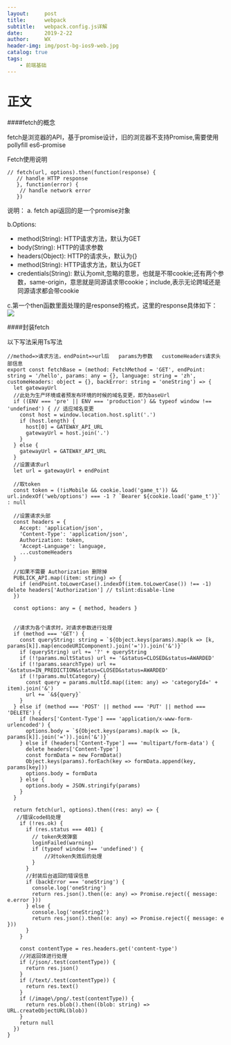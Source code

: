```yaml
---
layout:     post
title:      webpack
subtitle:   webpack.config.js详解
date:       2019-2-22
author:     WX
header-img: img/post-bg-ios9-web.jpg
catalog: true
tags:
    - 前端基础
---
```


# 正文


####fetch的概念

fetch是浏览器的API，基于promise设计，旧的浏览器不支持Promise,需要使用 pollyfill es6-promise
    
    
Fetch使用说明

    // fetch(url, options).then(function(response) { 
       // handle HTTP response
       }, function(error) {
        // handle network error
       })

说明：
a. fetch api返回的是一个promise对象

b.Options:
<ul> 
    <li>method(String): HTTP请求方法，默认为GET</li>
    <li>body(String): HTTP的请求参数</li>
    <li>headers(Object): HTTP的请求头，默认为{}</li>
    <li>method(String): HTTP请求方法，默认为GET</li>
    <li>credentials(String): 默认为omit,忽略的意思，也就是不带cookie;还有两个参数，same-origin，意思就是同源请求带cookie；include,表示无论跨域还是同源请求都会带cookie</li>
</ul>   

c.第一个then函数里面处理的是response的格式，这里的response具体如下：
<img src='https://upload-images.jianshu.io/upload_images/6522842-08395937b2f4d695.png?imageMogr2/auto-orient/strip%7CimageView2/2/w/1000/format/webp'/>


####封装fetch

以下写法采用Ts写法
    
    
    //method=>请求方法，endPoint=>url后   params为参数   customeHeaders请求头部信息
    export const fetchBase = (method: FetchMethod = 'GET', endPoint: string = '/hello', params: any = {}, language: string = 'zh', customeHeaders: object = {}, backError: string = 'oneString') => {
      let gatewayUrl
      //此处为生产环境或者预发布环境的时候的域名变更，即为baseUrl
      if ((ENV === 'pre' || ENV === 'production') && typeof window !== 'undefined') { // 适应域名变更
        const host = window.location.host.split('.')
        if (host.length) {
          host[0] = GATEWAY_API_URL
          gatewayUrl = host.join('.')
        }
      } else {
        gatewayUrl = GATEWAY_API_URL
      }
      //设置请求url
      let url = gatewayUrl + endPoint
    
      //取token
      const token = (!isMobile && cookie.load('game_t')) && url.indexOf('web/options') === -1 ? `Bearer ${cookie.load('game_t')}` : null

      //设置请求头部
      const headers = {
        Accept: 'application/json',
        'Content-Type': 'application/json',
        Authorization: token,
        'Accept-Language': language,
        ...customeHeaders
      }
    
      //如果不需要 Authorization 删除掉
      PUBLICK_API.map((item: string) => {
        if (endPoint.toLowerCase().indexOf(item.toLowerCase()) !== -1) delete headers['Authorization'] // tslint:disable-line
      })

      const options: any = { method, headers }
    
    
      //请求为各个请求时，对请求参数进行处理
      if (method === 'GET') {
        const queryString: string = `${Object.keys(params).map(k => [k, params[k]].map(encodeURIComponent).join('=')).join('&')}`
        if (queryString) url += '?' + queryString
        if (!!params.multStatus) url += '&status=CLOSED&status=AWARDED'
        if (!!params.searchType) url += '&status=IN_PREDICTION&status=CLOSED&status=AWARDED'
        if (!!params.multCategory) {
          const query = params.multId.map((item: any) => 'categoryId=' + item).join('&')
          url += `&${query}`
        }
      } else if (method === 'POST' || method === 'PUT' || method === 'DELETE') {
        if (headers['Content-Type'] === 'application/x-www-form-urlencoded') {
          options.body = `${Object.keys(params).map(k => [k, params[k]].join('=')).join('&')}`
        } else if (headers['Content-Type'] === 'multipart/form-data') {
          delete headers['Content-Type']
          const formData = new FormData()
          Object.keys(params).forEach(key => formData.append(key, params[key]))
          options.body = formData
        } else {
          options.body = JSON.stringify(params)
        }
      }
    
      return fetch(url, options).then((res: any) => {
       //错误code码处理
        if (!res.ok) {
          if (res.status === 401) {
            // token失效弹窗
            loginFailed(warning)
            if (typeof window !== 'undefined') {
                //对token失效后的处理
            }
          }
          //封装后台返回的错误信息
          if (backError === 'oneString') {
            console.log('oneString')
            return res.json().then((e: any) => Promise.reject({ message: e.error }))
          } else {
            console.log('oneString2')
            return res.json().then((e: any) => Promise.reject({ message: e }))
          }
        }
    
        const contentType = res.headers.get('content-type')
        //对返回体进行处理
        if (/json/.test(contentType)) {
          return res.json()
        }
        if (/text/.test(contentType)) {
          return res.text()
        }
        if (/image\/png/.test(contentType)) {
          return res.blob().then((blob: string) => URL.createObjectURL(blob))
        }
        return null
      })
    }

